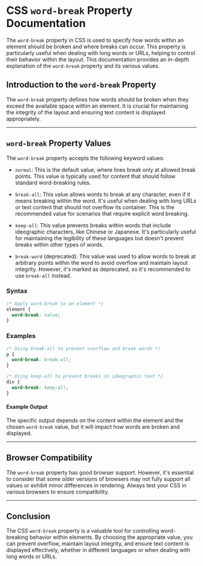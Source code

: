 # CSS `word-break` Property Documentation

The `word-break` property in CSS is used to specify how words within an element should be broken and where breaks can occur. This property is particularly useful when dealing with long words or URLs, helping to control their behavior within the layout. This documentation provides an in-depth explanation of the `word-break` property and its various values.

## Introduction to the `word-break` Property

The `word-break` property defines how words should be broken when they exceed the available space within an element. It is crucial for maintaining the integrity of the layout and ensuring text content is displayed appropriately.

---

## `word-break` Property Values

The `word-break` property accepts the following keyword values:

- `normal`: This is the default value, where lines break only at allowed break points. This value is typically used for content that should follow standard word-breaking rules.

- `break-all`: This value allows words to break at any character, even if it means breaking within the word. It's useful when dealing with long URLs or text content that should not overflow its container. This is the recommended value for scenarios that require explicit word breaking.

- `keep-all`: This value prevents breaks within words that include ideographic characters, like Chinese or Japanese. It's particularly useful for maintaining the legibility of these languages but doesn't prevent breaks within other types of words.

- `break-word` (deprecated): This value was used to allow words to break at arbitrary points within the word to avoid overflow and maintain layout integrity. However, it's marked as deprecated, so it's recommended to use `break-all` instead.

### Syntax

```css
/* Apply word-break to an element */
element {
  word-break: value;
}
```

### Examples

```css
/* Using break-all to prevent overflow and break words */
p {
  word-break: break-all;
}

/* Using keep-all to prevent breaks in ideographic text */
div {
  word-break: keep-all;
}
```

#### Example Output

The specific output depends on the content within the element and the chosen `word-break` value, but it will impact how words are broken and displayed.

---

## Browser Compatibility

The `word-break` property has good browser support. However, it's essential to consider that some older versions of browsers may not fully support all values or exhibit minor differences in rendering. Always test your CSS in various browsers to ensure compatibility.

---

## Conclusion

The CSS `word-break` property is a valuable tool for controlling word-breaking behavior within elements. By choosing the appropriate value, you can prevent overflow, maintain layout integrity, and ensure text content is displayed effectively, whether in different languages or when dealing with long words or URLs.
